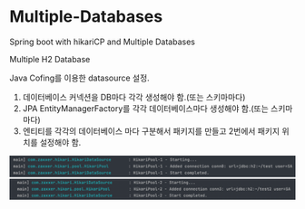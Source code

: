 # Multiple-Databases
Spring boot with hikariCP and Multiple Databases



Multiple H2 Database

Java Cofing를 이용한 datasource 설정.





1. 데이터베이스 커넥션을 DB마다 각각 생성해야 함.(또는 스키마마다)
2. JPA EntityManagerFactory를 각각 데이터베이스마다 생성해야 함.(또는 스키마마다)
3. 엔티티를 각각의 데이터베이스 마다 구분해서 패키지를 만들고 2번에서 패키지 위치를 설정해야 함.



<img src="img/README/image-20221027075609295.png" alt="image-20221027075609295" style="zoom:50%;" />

<img src="img/README/image-20221027075623707.png" alt="image-20221027075623707" style="zoom:50%;" />
